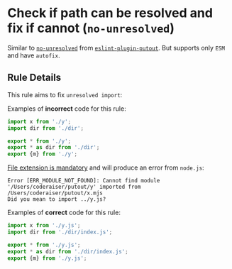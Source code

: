 # Check if path can be resolved and fix if cannot (`no-unresolved`)

Similar to [`no-unresolved`](https://github.com/import-js/eslint-plugin-import/blob/HEAD/docs/rules/no-unresolved.md) from
[`eslint-plugin-putout`](https://github.com/import-js/eslint-plugin-import). But supports only `ESM` and have `autofix`.

## Rule Details

This rule aims to fix `unresolved import`:

Examples of **incorrect** code for this rule:

```js
import x from './y';
import dir from './dir';

export * from './y';
export * as dir from './dir';
export {m} from './y';
```

[File extension is mandatory](https://nodejs.org/api/esm.html#esm_mandatory_file_extensions) and will produce an error from `node.js`:

```
Error [ERR_MODULE_NOT_FOUND]: Cannot find module '/Users/coderaiser/putout/y' imported from /Users/coderaiser/putout/x.mjs
Did you mean to import ../y.js?
```

Examples of **correct** code for this rule:

```js
import x from './y.js';
import dir from './dir/index.js';

export * from './y.js';
export * as dir from './dir/index.js';
export {m} from './y.js';
```
